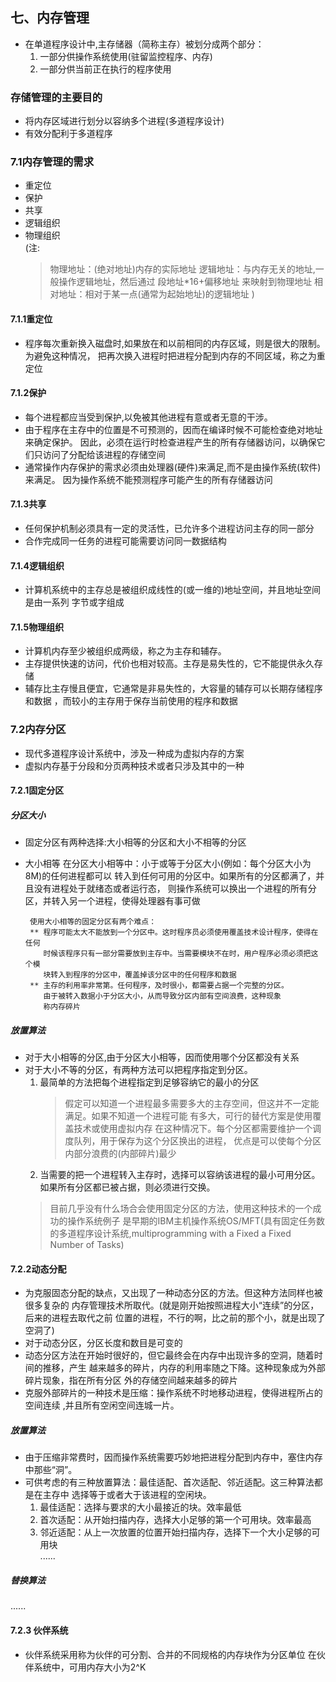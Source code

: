 ## 七、内存管理
* 在单道程序设计中,主存储器（简称主存）被划分成两个部分：
  1. 一部分供操作系统使用(驻留监控程序、内存)
  2. 一部分供当前正在执行的程序使用
  
### 存储管理的主要目的
* 将内存区域进行划分以容纳多个进程(多道程序设计)
* 有效分配利于多道程序

### 7.1内存管理的需求
* 重定位
* 保护
* 共享
* 逻辑组织
* 物理组织<br>
(注:
	>物理地址：(绝对地址)内存的实际地址
	>逻辑地址：与内存无关的地址,一般操作逻辑地址，然后通过 段地址*16+偏移地址 来映射到物理地址
	>相对地址：相对于某一点(通常为起始地址)的逻辑地址
)

#### 7.1.1重定位
 * 程序每次重新换入磁盘时,如果放在和以前相同的内存区域，则是很大的限制。为避免这种情况，
	把再次换入进程时把进程分配到内存的不同区域，称之为重定位
	
#### 7.1.2保护
 * 每个进程都应当受到保护,以免被其他进程有意或者无意的干涉。
 * 由于程序在主存中的位置是不可预测的，因而在编译时候不可能检查绝对地址来确定保护。
	  因此，必须在运行时检查进程产生的所有存储器访问，以确保它们只访问了分配给该进程的存储空间
 * 通常操作内存保护的需求必须由处理器(硬件)来满足,而不是由操作系统(软件)来满足。
	因为操作系统不能预测程序可能产生的所有存储器访问

#### 7.1.3共享
 * 任何保护机制必须具有一定的灵活性，已允许多个进程访问主存的同一部分
 * 合作完成同一任务的进程可能需要访问同一数据结构

#### 7.1.4逻辑组织
 * 计算机系统中的主存总是被组织成线性的(或一维的)地址空间，并且地址空间是由一系列
 字节或字组成
#### 7.1.5物理组织
 * 计算机内存至少被组织成两级，称之为主存和辅存。
 * 主存提供快速的访问，代价也相对较高。主存是易失性的，它不能提供永久存储
 * 辅存比主存慢且便宜，它通常是非易失性的，大容量的辅存可以长期存储程序和数据
   ，而较小的主存用于保存当前使用的程序和数据
   
### 7.2内存分区
 * 现代多道程序设计系统中，涉及一种成为虚拟内存的方案
 * 虚拟内存基于分段和分页两种技术或者只涉及其中的一种
 
#### 7.2.1固定分区
##### 分区大小 
 * 固定分区有两种选择:大小相等的分区和大小不相等的分区
 * 大小相等
		    在分区大小相等中：小于或等于分区大小(例如：每个分区大小为8M)的任何进程都可以
		转入到任何可用的分区中。如果所有的分区都满了，并且没有进程处于就绪态或者运行态，
		则操作系统可以换出一个进程的所有分区，并转入另一个进程，使得处理器有事可做
		
		使用大小相等的固定分区有两个难点：
		** 程序可能太大不能放到一个分区中。这时程序员必须使用覆盖技术设计程序，使得在任何
		   时候该程序只有一部分需要放到主存中。当需要模块不在时，用户程序必须必须把这个模
		   块转入到程序的分区中，覆盖掉该分区中的任何程序和数据
		** 主存的利用率非常第。任何程序，及时很小，都需要占据一个完整的分区。
		   由于被转入数据小于分区大小，从而导致分区内部有空间浪费，这种现象
		   称内存碎片
		   
##### 放置算法
 * 对于大小相等的分区,由于分区大小相等，因而使用哪个分区都没有关系
 * 对于大小不等的分区，有两种方法可以把程序指定到分区。
	1. 最简单的方法把每个进程指定到足够容纳它的最小的分区
	   >假定可以知道一个进程最多需要多大的主存空间，但这并不一定能满足。如果不知道一个进程可能
	   >有多大，可行的替代方案是使用覆盖技术或使用虚拟内存
	在这种情况下。每个分区都需要维护一个调度队列，用于保存为这个分区换出的进程，
	优点是可以使每个分区内部分浪费的(内部碎片)最少
	2. 当需要的把一个进程转入主存时，选择可以容纳该进程的最小可用分区。
		如果所有分区都已被占据，则必须进行交换。
	> 目前几乎没有什么场合会使用固定分区的方法，使用这种技术的一个成功的操作系统例子
	> 是早期的IBM主机操作系统OS/MFT(具有固定任务数的多道程序设计系统,multiprogramming with
	> a Fixed a Fixed Number of Tasks)
	
#### 7.2.2动态分配
 * 为克服固态分配的缺点，又出现了一种动态分区的方法。但这种方法同样也被很多复杂的
	  内存管理技术所取代。(就是刚开始按照进程大小“连续”的分区，后来的进程去取代之前
	  位置的进程，不行的啊，比之前的那个小，就是出现了空洞了)
 * 对于动态分区，分区长度和数目是可变的
 * 动态分区方法在开始时很好的，但它最终会在内存中出现许多的空洞，随着时间的推移，产生
   越来越多的碎片，内存的利用率随之下降。这种现象成为外部碎片现象，指在所有分区
   外的存储空间越来越多的碎片
 * 克服外部碎片的一种技术是压缩：操作系统不时地移动进程，使得进程所占的空间连续
  ,并且所有空闲空间连城一片。
##### 放置算法
 * 由于压缩非常费时，因而操作系统需要巧妙地把进程分配到内存中，塞住内存中那些“洞”。
 * 可供考虑的有三种放置算法：最佳适配、首次适配、邻近适配。这三种算法都是在主存中
   选择等于或者大于该进程的空闲块。
   1. 最佳适配：选择与要求的大小最接近的块。效率最低
   2. 首次适配：从开始扫描内存，选择大小足够的第一个可用块。效率最高
   3. 邻近适配：从上一次放置的位置开始扫描内存，选择下一个大小足够的可用块
<br/>......
		   
##### 替换算法
  ......
  
#### 7.2.3 伙伴系统
 * 伙伴系统采用称为伙伴的可分割、合并的不同规格的内存块作为分区单位
   在伙伴系统中，可用内存大小为2^K
	
 